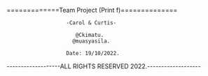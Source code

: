 =============Team Project (Print f)==============

                       -Carol & Curtis-

                          @Ckimatu.
                         @muasyasila.

                       Date: 19/10/2022.

-------------------ALL RIGHTS RESERVED 2022.-------------------
